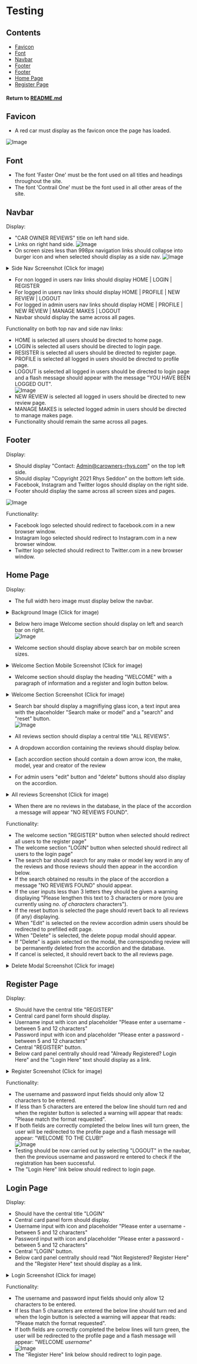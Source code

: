 # Testing

## Contents
- [Favicon](#Favicon)
- [Font](#Font)
- [Navbar](#Navbar)
- [Footer](#Footer)
- [Footer](#Footer)
- [Home Page](#Home-Page)
- [Register Page](#Register-Page)
 

#### Return to [README.md](README.md)

## Favicon
- A red car must display as the favicon once the page has loaded.

![Image](static/assets/images/readme-images/favicon-screenshot.png)

## Font
- The font 'Faster One' must be the font used on all titles and headings throughout the site. 
- The font 'Contrail One' must be the font used in all other areas of the site.

## Navbar

Display:
- "CAR OWNER REVIEWS" title on left hand side.
- Links on right hand side.
![Image](static/assets/images/readme-images/navbar-screenshot.png)
- On screen sizes less than 998px navigation links should collapse into burger icon and when selected 
should display as a side nav.
![Image](static/assets/images/readme-images/burger-screenshot.png)

<details>
<summary>Side Nav Screenshot (Click for image)</summary>
<p align="center">

![Image](static/assets/images/readme-images/sidenav-screenshot.png)
</p>
</details>

- For non logged in users nav links should display HOME | LOGIN | REGISTER
- For logged in users nav links should display  HOME | PROFILE | NEW REVIEW | LOGOUT
- For logged in admin users nav links should display  HOME | PROFILE | NEW REVIEW | MANAGE MAKES | LOGOUT
- Navbar should display the same across all pages.  

Functionality on both top nav and side nav links:  

- HOME is selected all users should be directed to home page.
- LOGIN is selected all users should be directed to login page.
- RESISTER is selected all users should be directed to register page.
- PROFILE is selected all logged in users should be directed to profile page.
- LOGOUT is selected all logged in users should be directed to login page and a flash message should appear 
with the message "YOU HAVE BEEN LOGGED OUT".  
![Image](static/assets/images/readme-images/logged-out-flash-screenshot.png)
- NEW REVIEW is selected all logged in users should be directed to new review page.
- MANAGE MAKES is selected logged admin in users should be directed to manage makes page.
- Functionality should remain the same across all pages.

## Footer

Display:

- Should display "Contact: Admin@carowners-rhys.com" on the top left side.
- Should display "Copyright 2021 Rhys Seddon" on the bottom left side.
- Facebook, Instagram and Twitter logos should display on the right side.
- Footer should display the same across all screen sizes and pages.

![Image](static/assets/images/readme-images/footer-screenshot.png)

Functionality:

- Facebook logo selected should redirect to facebook.com in a new browser window.
- Instagram logo selected should redirect to Instagram.com in a new browser window.
- Twitter logo selected should redirect to Twitter.com in a new browser window.

## Home Page

Display:

- The full width hero image must display below the navbar.

<details>
<summary>Background Image (Click for image)</summary>
<p align="center">

![Image](static/assets/images/cars-hero.jpg)
</p>
</details>

- Below hero image Welcome section should display on left and search bar on right.  
![Image](static/assets/images/readme-images/welcome-search-desktop-screenshot.png)

- Welcome section should display above search bar on mobile screen sizes.  

<details>
<summary>Welcome Section Mobile Screenshot (Click for image)</summary>
<p align="center">

![Image](static/assets/images/readme-images/welcome-search-mobile-screenshot.png)
</p>
</details>


- Welcome section should display the heading "WELCOME" with a paragraph of information 
and a register and login button below.

<details>
<summary>Welcome Section Screenshot (Click for image)</summary>
<p align="center">

![Image](static/assets/images/readme-images/welcome-screenshot.png)
</p>
</details>

- Search bar should display a magnifiying glass icon, a text input area with the
 placeholder "Search make or model" and a "search" and "reset" button.  
 ![Image](static/assets/images/readme-images/search-screenshot.png)

 - All reviews section should display a central title "ALL REVIEWS".
 - A dropdown accordion containing the reviews should display below.
 - Each accordion section should contain a down arrow icon, the make, model, year and creator of the 
 review
 - For admin users "edit" button and "delete" buttons should also display on the accordion. 

 <details>
<summary>All reviews Screenshot (Click for image)</summary>
<p align="center">

![Image](static/assets/images/readme-images/all-reviews-screenshot.png)
</p>
</details>

- When there are no reviews in the database, in the place of the accordion a message will appear
 "NO REVIEWS FOUND".

Functionality:

- The welcome section "REGISTER" button when selected should redirect all users to the register page"
- The welcome section "LOGIN" button when selected should redirect all users to the login page"
- The search bar should search for any make or model key word in any of the reviews and those reviews
should then appear in the accordion below.
- If the search obtained no results in the place of the accordion a message "NO REVIEWS FOUND" should 
appear.
- If the user inputs less than 3 letters they should be given a warning displaying "Please lengthen this 
text to 3 characters or more (you are currently using *no. of characters* characters").
- If the reset button is selected the page should revert back to all reviews (if any) displaying.
- When "Edit" is selected on the review accordion admin users should be redirected to prefilled 
edit page.
- When "Delete" is selected, the delete popup modal should appear.
- If "Delete" is again selected on the modal, the corresponding review will be permanently deleted from the accordion 
and the database.
- If cancel is selected, it should revert back to the all reviews page.

 <details>
<summary>Delete Modal Screenshot (Click for image)</summary>
<p align="center">

![Image](static/assets/images/readme-images/delete-modal-screenshot.png)
</p>
</details>

## Register Page

Display:

- Should have the central title "REGISTER"
- Central card panel form should display.
- Username input with icon and placeholder "Please enter a username - between 5 and 12 characters"  
- Password input with icon and placeholder "Please enter a password - between 5 and 12 characters"
- Central "REGISTER" button.
- Below card panel centrally should read "Already Registered? Login Here" and the "Login Here" text 
should display as a link.  

 <details>
<summary>Register Screenshot (Click for image)</summary>
<p align="center">

![Image](static/assets/images/readme-images/register-screenshot.png)
</p>
</details>

Functionality:

- The username and password input fields should only allow 12 characters to be entered.
- If less than 5 characters are entered the below line should turn red and when the 
register button is selected a warning will appear that reads: "Please match the format requested".
- If both fields are correctly completed the below lines will turn green, the user will be
redirected to the profile page and a flash message will appear: "WELCOME TO THE CLUB!"  
![Image](static/assets/images/readme-images/club-screenshot.png)
- Testing should be now carried out by selecting "LOGOUT" in the navbar, then the previous username 
and password re entered to check if the registration has been successful.
- The "Login Here" link below should redirect to login page.

## Login Page

Display:

- Should have the central title "LOGIN"
- Central card panel form should display.
- Username input with icon and placeholder "Please enter a username - between 5 and 12 characters"  
- Password input with icon and placeholder "Please enter a password - between 5 and 12 characters"
- Central "LOGIN" button.
- Below card panel centrally should read "Not Registered? Register Here" and the "Register Here" text 
should display as a link.  

 <details>
<summary>Login Screenshot (Click for image)</summary>
<p align="center">

![Image](static/assets/images/readme-images/login-screenshot.png)
</p>
</details>

Functionality:

- The username and password input fields should only allow 12 characters to be entered.
- If less than 5 characters are entered the below line should turn red and when the 
login button is selected a warning will appear that reads: "Please match the format requested".
- If both fields are correctly completed the below lines will turn green, the user will be
redirected to the profile page and a flash message will appear: "WELCOME *username*"  
![Image](static/assets/images/readme-images/welcome-profile-screenshot.png)
- The "Register Here" link below should redirect to login page.

